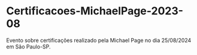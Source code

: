 # Certificacoes-MichaelPage-2023-08
Evento sobre certificações realizado pela Michael Page no dia 25/08/2024 em São Paulo-SP.
